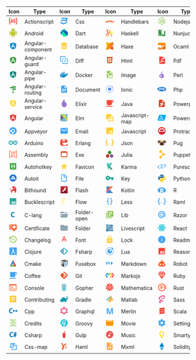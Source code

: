 |Icon|Type|Icon|Type|Icon|Type|Icon|Type|Icon|Type|
|---|---|---|---|---|---|---|---|---|---|
|<img src="./../icons/actionscript.svg" width="24px">|Actionscript|<img src="./../icons/css.svg" width="24px">|Css|<img src="./../icons/handlebars.svg" width="24px">|Handlebars|<img src="./../icons/nodejs.svg" width="24px">|Nodejs|<img src="./../icons/stylus.svg" width="24px">|Stylus|
|<img src="./../icons/android.svg" width="24px">|Android|<img src="./../icons/dart.svg" width="24px">|Dart|<img src="./../icons/haskell.svg" width="24px">|Haskell|<img src="./../icons/nunjucks.svg" width="24px">|Nunjucks|<img src="./../icons/swc.svg" width="24px">|Swc|
|<img src="./../icons/angular-component.svg" width="24px">|Angular-component|<img src="./../icons/database.svg" width="24px">|Database|<img src="./../icons/haxe.svg" width="24px">|Haxe|<img src="./../icons/ocaml.svg" width="24px">|Ocaml|<img src="./../icons/swift.svg" width="24px">|Swift|
|<img src="./../icons/angular-guard.svg" width="24px">|Angular-guard|<img src="./../icons/diff.svg" width="24px">|Diff|<img src="./../icons/html.svg" width="24px">|Html|<img src="./../icons/pdf.svg" width="24px">|Pdf|<img src="./../icons/table.svg" width="24px">|Table|
|<img src="./../icons/angular-pipe.svg" width="24px">|Angular-pipe|<img src="./../icons/docker.svg" width="24px">|Docker|<img src="./../icons/image.svg" width="24px">|Image|<img src="./../icons/perl.svg" width="24px">|Perl|<img src="./../icons/test-js.svg" width="24px">|Test-js|
|<img src="./../icons/angular-routing.svg" width="24px">|Angular-routing|<img src="./../icons/document.svg" width="24px">|Document|<img src="./../icons/ionic.svg" width="24px">|Ionic|<img src="./../icons/php.svg" width="24px">|Php|<img src="./../icons/test-ts.svg" width="24px">|Test-ts|
|<img src="./../icons/angular-service.svg" width="24px">|Angular-service|<img src="./../icons/elixir.svg" width="24px">|Elixir|<img src="./../icons/java.svg" width="24px">|Java|<img src="./../icons/powerpoint.svg" width="24px">|Powerpoint|<img src="./../icons/tex.svg" width="24px">|Tex|
|<img src="./../icons/angular.svg" width="24px">|Angular|<img src="./../icons/elm.svg" width="24px">|Elm|<img src="./../icons/javascript-map.svg" width="24px">|Javascript-map|<img src="./../icons/powershell.svg" width="24px">|Powershell|<img src="./../icons/travis.svg" width="24px">|Travis|
|<img src="./../icons/appveyor.svg" width="24px">|Appveyor|<img src="./../icons/email.svg" width="24px">|Email|<img src="./../icons/javascript.svg" width="24px">|Javascript|<img src="./../icons/protractor.svg" width="24px">|Protractor|<img src="./../icons/tune.svg" width="24px">|Tune|
|<img src="./../icons/arduino.svg" width="24px">|Arduino|<img src="./../icons/erlang.svg" width="24px">|Erlang|<img src="./../icons/json.svg" width="24px">|Json|<img src="./../icons/pug.svg" width="24px">|Pug|<img src="./../icons/twig.svg" width="24px">|Twig|
|<img src="./../icons/assembly.svg" width="24px">|Assembly|<img src="./../icons/exe.svg" width="24px">|Exe|<img src="./../icons/julia.svg" width="24px">|Julia|<img src="./../icons/puppet.svg" width="24px">|Puppet|<img src="./../icons/typescript-def.svg" width="24px">|Typescript-def|
|<img src="./../icons/autohotkey.svg" width="24px">|Autohotkey|<img src="./../icons/favicon.svg" width="24px">|Favicon|<img src="./../icons/karma.svg" width="24px">|Karma|<img src="./../icons/purescript.svg" width="24px">|Purescript|<img src="./../icons/typescript.svg" width="24px">|Typescript|
|<img src="./../icons/autoit.svg" width="24px">|Autoit|<img src="./../icons/file.svg" width="24px">|File|<img src="./../icons/key.svg" width="24px">|Key|<img src="./../icons/python.svg" width="24px">|Python|<img src="./../icons/unity.svg" width="24px">|Unity|
|<img src="./../icons/bithound.svg" width="24px">|Bithound|<img src="./../icons/flash.svg" width="24px">|Flash|<img src="./../icons/kotlin.svg" width="24px">|Kotlin|<img src="./../icons/r.svg" width="24px">|R|<img src="./../icons/url.svg" width="24px">|Url|
|<img src="./../icons/bucklescript.svg" width="24px">|Bucklescript|<img src="./../icons/flow.svg" width="24px">|Flow|<img src="./../icons/less.svg" width="24px">|Less|<img src="./../icons/raml.svg" width="24px">|Raml|<img src="./../icons/verilog.svg" width="24px">|Verilog|
|<img src="./../icons/c-lang.svg" width="24px">|C-lang|<img src="./../icons/folder-open.svg" width="24px">|Folder-open|<img src="./../icons/lib.svg" width="24px">|Lib|<img src="./../icons/razor.svg" width="24px">|Razor|<img src="./../icons/virtual.svg" width="24px">|Virtual|
|<img src="./../icons/certificate.svg" width="24px">|Certificate|<img src="./../icons/folder.svg" width="24px">|Folder|<img src="./../icons/livescript.svg" width="24px">|Livescript|<img src="./../icons/react.svg" width="24px">|React|<img src="./../icons/visualstudio.svg" width="24px">|Visualstudio|
|<img src="./../icons/changelog.svg" width="24px">|Changelog|<img src="./../icons/font.svg" width="24px">|Font|<img src="./../icons/lock.svg" width="24px">|Lock|<img src="./../icons/readme.svg" width="24px">|Readme|<img src="./../icons/vue.svg" width="24px">|Vue|
|<img src="./../icons/clojure.svg" width="24px">|Clojure|<img src="./../icons/fsharp.svg" width="24px">|Fsharp|<img src="./../icons/lua.svg" width="24px">|Lua|<img src="./../icons/reason.svg" width="24px">|Reason|<img src="./../icons/webpack.svg" width="24px">|Webpack|
|<img src="./../icons/cmake.svg" width="24px">|Cmake|<img src="./../icons/fusebox.svg" width="24px">|Fusebox|<img src="./../icons/markdown.svg" width="24px">|Markdown|<img src="./../icons/robot.svg" width="24px">|Robot|<img src="./../icons/wolframlanguage.svg" width="24px">|Wolframlanguage|
|<img src="./../icons/coffee.svg" width="24px">|Coffee|<img src="./../icons/git.svg" width="24px">|Git|<img src="./../icons/markojs.svg" width="24px">|Markojs|<img src="./../icons/ruby.svg" width="24px">|Ruby|<img src="./../icons/word.svg" width="24px">|Word|
|<img src="./../icons/console.svg" width="24px">|Console|<img src="./../icons/gopher.svg" width="24px">|Gopher|<img src="./../icons/mathematica.svg" width="24px">|Mathematica|<img src="./../icons/rust.svg" width="24px">|Rust|<img src="./../icons/xaml.svg" width="24px">|Xaml|
|<img src="./../icons/contributing.svg" width="24px">|Contributing|<img src="./../icons/gradle.svg" width="24px">|Gradle|<img src="./../icons/matlab.svg" width="24px">|Matlab|<img src="./../icons/sass.svg" width="24px">|Sass|<img src="./../icons/xml.svg" width="24px">|Xml|
|<img src="./../icons/cpp.svg" width="24px">|Cpp|<img src="./../icons/graphql.svg" width="24px">|Graphql|<img src="./../icons/merlin.svg" width="24px">|Merlin|<img src="./../icons/scala.svg" width="24px">|Scala|<img src="./../icons/yaml.svg" width="24px">|Yaml|
|<img src="./../icons/credits.svg" width="24px">|Credits|<img src="./../icons/groovy.svg" width="24px">|Groovy|<img src="./../icons/movie.svg" width="24px">|Movie|<img src="./../icons/settings.svg" width="24px">|Settings|<img src="./../icons/yang.svg" width="24px">|Yang|
|<img src="./../icons/csharp.svg" width="24px">|Csharp|<img src="./../icons/gulp.svg" width="24px">|Gulp|<img src="./../icons/music.svg" width="24px">|Music|<img src="./../icons/smarty.svg" width="24px">|Smarty|<img src="./../icons/yarn.svg" width="24px">|Yarn|
|<img src="./../icons/css-map.svg" width="24px">|Css-map|<img src="./../icons/haml.svg" width="24px">|Haml|<img src="./../icons/mxml.svg" width="24px">|Mxml|<img src="./../icons/solidity.svg" width="24px">|Solidity|<img src="./../icons/zip.svg" width="24px">|Zip|
